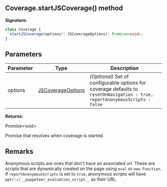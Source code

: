 ## Coverage.startJSCoverage() method

**Signature:**

```typescript
class Coverage {
  startJSCoverage(options?: JSCoverageOptions): Promise<void>;
}
```

## Parameters

| Parameter | Type                                                  | Description                                                                                                                                  |
| --------- | ----------------------------------------------------- | -------------------------------------------------------------------------------------------------------------------------------------------- |
| options   | [JSCoverageOptions](./puppeteer.jscoverageoptions.md) | <i>(Optional)</i> Set of configurable options for coverage defaults to <code>resetOnNavigation : true, reportAnonymousScripts : false</code> |

**Returns:**

Promise&lt;void&gt;

Promise that resolves when coverage is started.

## Remarks

Anonymous scripts are ones that don't have an associated url. These are scripts that are dynamically created on the page using `eval` or `new Function`. If `reportAnonymousScripts` is set to `true`, anonymous scripts will have `pptr://__puppeteer_evaluation_script__` as their URL.
